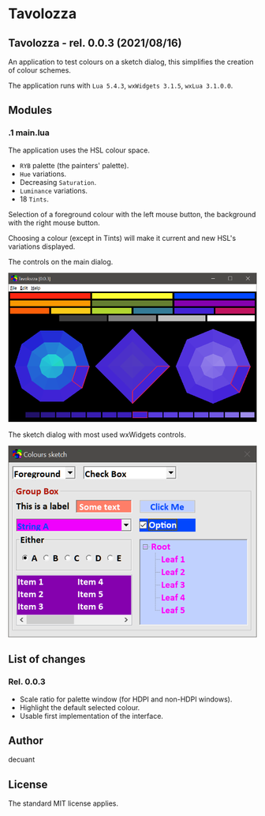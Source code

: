 #  **Tavolozza**


## Tavolozza - rel. 0.0.3 (2021/08/16)

An application to test colours on a sketch dialog, this simplifies the creation of colour schemes.

The application runs with ```Lua 5.4.3```, ```wxWidgets 3.1.5```, ```wxLua 3.1.0.0```.


## Modules


### .1 **main.lua**

The application uses the HSL colour space.

- ```RYB``` palette (the painters' palette).
- ```Hue``` variations.
- Decreasing ```Saturation```.
- ```Luminance``` variations.
- 18 ```Tints```.

Selection of a foreground colour with the left mouse button, the background with the right mouse button.

Choosing a colour (except in Tints) will make it current and new HSL's variations displayed.

The controls on the main dialog.

![The actual tavolozza](/doc/Main_Dialog.png)


The sketch dialog with most used wxWidgets controls.

![The sketch dialog](/doc/Test_Dialog.png)



## List of changes



### Rel. 0.0.3


- Scale ratio for palette window (for HDPI and non-HDPI windows).
- Highlight the default selected colour.
- Usable first implementation of the interface.


## Author

decuant


## License

The standard MIT license applies.


